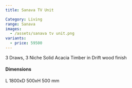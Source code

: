 ```yaml
---
title: Sanava TV Unit

Category: Living
range: Sanava
images:
  - /assets/sanava tv unit.png
variants:
  - price: 59500
---
```


3 Draws, 3 Niche
Solid Acacia Timber in Drift wood finish

#### Dimensions

L 1800xD 500xH 500 mm

